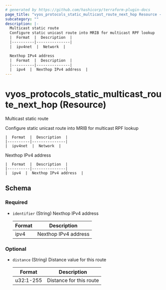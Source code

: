 ```yaml
---
# generated by https://github.com/hashicorp/terraform-plugin-docs
page_title: "vyos_protocols_static_multicast_route_next_hop Resource - vyos"
subcategory: ""
description: |-
  Multicast static route
  Configure static unicast route into MRIB for multicast RPF lookup
  |  Format  |  Description  |
  |----------|---------------|
  |  ipv4net  |  Network  |

  Nexthop IPv4 address
  |  Format  |  Description  |
  |----------|---------------|
  |  ipv4  |  Nexthop IPv4 address  |
---
```


# vyos_protocols_static_multicast_route_next_hop (Resource)

Multicast static route

Configure static unicast route into MRIB for multicast RPF lookup

    |  Format  |  Description  |
    |----------|---------------|
    |  ipv4net  |  Network  |

Nexthop IPv4 address

    |  Format  |  Description  |
    |----------|---------------|
    |  ipv4  |  Nexthop IPv4 address  |



<!-- schema generated by tfplugindocs -->
## Schema

### Required

- `identifier` (String) Nexthop IPv4 address

    |  Format  |  Description  |
    |----------|---------------|
    |  ipv4  |  Nexthop IPv4 address  |

### Optional

- `distance` (String) Distance value for this route

    |  Format  |  Description  |
    |----------|---------------|
    |  u32:1-255  |  Distance for this route  |
